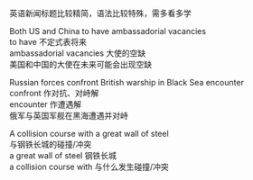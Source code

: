 英语新闻标题比较精简，语法比较特殊，需多看多学  
  
Both US and China to have ambassadorial vacancies  
to have 不定式表将来  
ambassadorial vacancies 大使的空缺  
美国和中国的大使在未来可能会出现空缺  
  
Russian forces confront British warship in Black Sea encounter  
confront 作对抗、对峙解  
encounter 作遭遇解  
俄军与英国军舰在黑海遭遇并对峙  
  
A collision course with a great wall of steel  
与钢铁长城的碰撞/冲突  
a great wall of steel 钢铁长城  
a collision course with 与什么发生碰撞/冲突  
